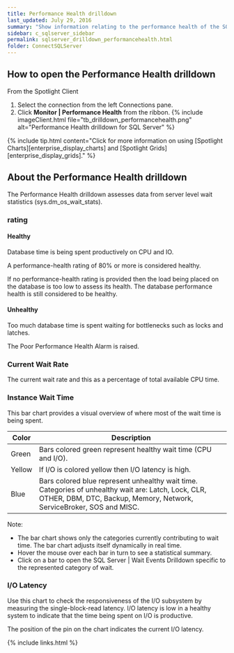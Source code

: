 ```yaml
---
title: Performance Health drilldown
last_updated: July 29, 2016
summary: "Show information relating to the performance health of the SQL Server. The Performance Health drilldown is designed to provide a high level view of potential bottlenecks. "
sidebar: c_sqlserver_sidebar
permalink: sqlserver_drilldown_performancehealth.html
folder: ConnectSQLServer
---
```





## How to open the Performance Health drilldown

From the Spotlight Client

1. Select the connection from the left Connections pane.
2. Click **Monitor \| Performance Health** from the ribbon.
   {% include imageClient.html file="tb_drilldown_performancehealth.png" alt="Performance Health drilldown for SQL Server" %}

{% include tip.html content="Click for more information on using [Spotlight Charts][enterprise_display_charts] and [Spotlight Grids][enterprise_display_grids]." %}


## About the Performance Health drilldown



The Performance Health drilldown assesses data from server level wait statistics (sys.dm_os_wait_stats).

### rating

#### Healthy
 Database time is being spent productively on CPU and IO.

A performance-health rating of 80% or more is considered healthy.

If no performance-health rating is provided then the load being placed on the database is too low to assess its health. The database performance health is still considered to be healthy.

#### Unhealthy
 Too much database time is spent waiting for bottlenecks such as locks and latches.

The Poor Performance Health Alarm is raised.


### Current Wait Rate
The current wait rate and this as a percentage of total available CPU time.


### Instance Wait Time
This bar chart provides a visual overview of where most of the wait time is being spent.

Color | Description
------|------------
Green | Bars colored green represent healthy wait time (CPU and I/O).
Yellow | If I/O is colored yellow then I/O latency is high.
Blue | Bars colored blue represent unhealthy wait time. Categories of unhealthy wait are: Latch, Lock, CLR, OTHER, DBM, DTC, Backup, Memory, Network, ServiceBroker, SOS and MISC.

Note:
* The bar chart shows only the categories currently contributing to wait time. The bar chart adjusts itself dynamically in real time.
* Hover the mouse over each bar in turn to see a statistical summary.
* Click on a bar to open the SQL Server \| Wait Events Drilldown specific to the represented category of wait.


### I/O Latency

Use this chart to check the responsiveness of the I/O subsystem by measuring the single-block-read latency. I/O latency is low in a healthy system to indicate that the time being spent on I/O is productive.

The position of the pin on the chart indicates the current I/O latency.


{% include links.html %}
